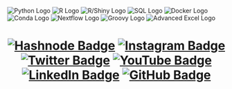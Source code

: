 ![Python Logo](https://www.python.org/static/img/python-logo.png)
![R Logo](https://www.r-project.org/logo/Rlogo.svg)
![R/Shiny Logo](https://shiny.rstudio.com/tutorial/walkthrough/images/logo.png)
![SQL Logo](https://upload.wikimedia.org/wikipedia/commons/9/92/Sqlite-square-icon.svg)
![Docker Logo](https://www.docker.com/sites/default/files/d8/2019-07/Moby-logo.png)
![Conda Logo](https://conda.io/en/latest/_images/conda_logo.svg)
![Nextflow Logo](https://www.nextflow.io/img/logo.svg)
![Groovy Logo](https://upload.wikimedia.org/wikipedia/commons/3/36/Groovy-logo.png)
![Advanced Excel Logo](https://www.microsoft.com/en-us/microsoft-365/blog/wp-content/uploads/sites/2/2020/08/Excel-2021-001.png)
<h1 align="center"> </




[![Hashnode Badge](https://img.shields.io/badge/-hashnode-%23323330?style=for-the-badge&logo=hashnode&logoColor=white)](https://hashnode.com/@sejyotiarna)
[![Instagram Badge](https://img.shields.io/badge/-Instagram-%23E4405F?style=for-the-badge&logo=instagram&logoColor=white)](https://www.instagram.com/sejyotiarna/)
[![Twitter Badge](https://img.shields.io/twitter/follow/Sejyotiarna?color=blue&label=%40Sejyotiarna&logo=twitter&logoColor=white&style=for-the-badge)](https://twitter.com/Sejyotiarna)
[![YouTube Badge](https://img.shields.io/badge/-YouTube-%23FF0000?style=for-the-badge&logo=youtube&logoColor=white)](https://www.youtube.com/@sejyotiarna/about)
[![LinkedIn Badge](https://img.shields.io/badge/-LinkedIn-%230077B5?style=for-the-badge&logo=linkedin&logoColor=white)](https://www.linkedin.com/in/sejyoti-chakraborty-2124b519b/)
[![GitHub Badge](https://img.shields.io/badge/-GitHub-black?style=for-the-badge&logo=github&logoColor=white)](https://github.com/sejyoti)


